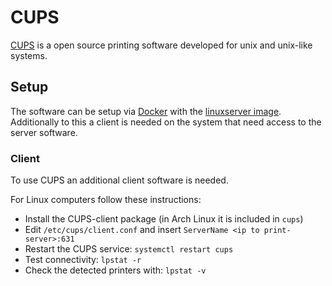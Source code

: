 # CUPS

[CUPS](https://www.cups.org/) is a open source printing software developed for
unix and unix-like systems.

## Setup

The software can be setup via [Docker](/wiki/docker.md) with the
[linuxserver image](./docker-images/linuxserver_-_airsonic.md).
Additionally to this a client is needed on the system that need access to the
server software.

### Client

To use CUPS an additional client software is needed.

For Linux computers follow these instructions:

- Install the CUPS-client package (in Arch Linux it is included in `cups`)
- Edit `/etc/cups/client.conf` and insert `ServerName <ip to print-server>:631`
- Restart the CUPS service: `systemctl restart cups`
- Test connectivity: `lpstat -r`
- Check the detected printers with: `lpstat -v`
